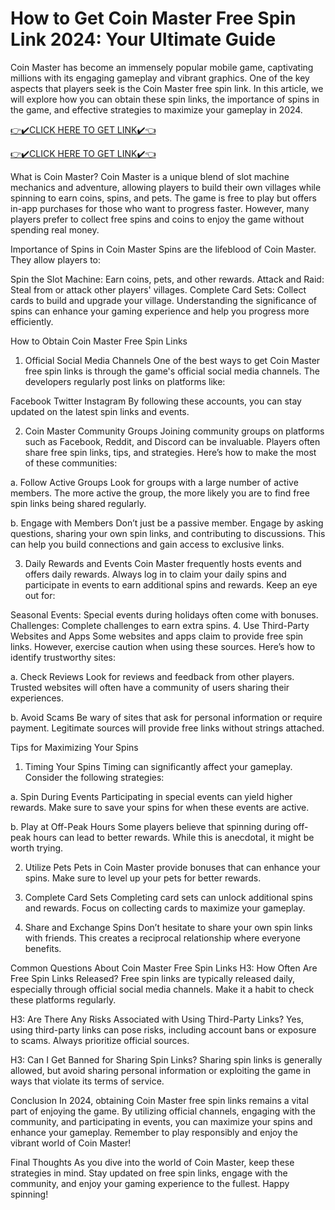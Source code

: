 # How to Get Coin Master Free Spin Link 2024: Your Ultimate Guide
Coin Master has become an immensely popular mobile game, captivating millions with its engaging gameplay and vibrant graphics. One of the key aspects that players seek is the Coin Master free spin link. In this article, we will explore how you can obtain these spin links, the importance of spins in the game, and effective strategies to maximize your gameplay in 2024.

[👉✔️CLICK HERE TO GET LINK✔️👈](https://todaylink.site/Coinspins)

[👉✔️CLICK HERE TO GET LINK✔️👈](https://todaylink.site/Coinspins)

What is Coin Master?
Coin Master is a unique blend of slot machine mechanics and adventure, allowing players to build their own villages while spinning to earn coins, spins, and pets. The game is free to play but offers in-app purchases for those who want to progress faster. However, many players prefer to collect free spins and coins to enjoy the game without spending real money.

Importance of Spins in Coin Master
Spins are the lifeblood of Coin Master. They allow players to:

Spin the Slot Machine: Earn coins, pets, and other rewards.
Attack and Raid: Steal from or attack other players' villages.
Complete Card Sets: Collect cards to build and upgrade your village.
Understanding the significance of spins can enhance your gaming experience and help you progress more efficiently.

How to Obtain Coin Master Free Spin Links
1. Official Social Media Channels
One of the best ways to get Coin Master free spin links is through the game's official social media channels. The developers regularly post links on platforms like:

Facebook
Twitter
Instagram
By following these accounts, you can stay updated on the latest spin links and events.

2. Coin Master Community Groups
Joining community groups on platforms such as Facebook, Reddit, and Discord can be invaluable. Players often share free spin links, tips, and strategies. Here’s how to make the most of these communities:

a. Follow Active Groups
Look for groups with a large number of active members. The more active the group, the more likely you are to find free spin links being shared regularly.

b. Engage with Members
Don’t just be a passive member. Engage by asking questions, sharing your own spin links, and contributing to discussions. This can help you build connections and gain access to exclusive links.

3. Daily Rewards and Events
Coin Master frequently hosts events and offers daily rewards. Always log in to claim your daily spins and participate in events to earn additional spins and rewards. Keep an eye out for:

Seasonal Events: Special events during holidays often come with bonuses.
Challenges: Complete challenges to earn extra spins.
4. Use Third-Party Websites and Apps
Some websites and apps claim to provide free spin links. However, exercise caution when using these sources. Here’s how to identify trustworthy sites:

a. Check Reviews
Look for reviews and feedback from other players. Trusted websites will often have a community of users sharing their experiences.

b. Avoid Scams
Be wary of sites that ask for personal information or require payment. Legitimate sources will provide free links without strings attached.

Tips for Maximizing Your Spins
1. Timing Your Spins
Timing can significantly affect your gameplay. Consider the following strategies:

a. Spin During Events
Participating in special events can yield higher rewards. Make sure to save your spins for when these events are active.

b. Play at Off-Peak Hours
Some players believe that spinning during off-peak hours can lead to better rewards. While this is anecdotal, it might be worth trying.

2. Utilize Pets
Pets in Coin Master provide bonuses that can enhance your spins. Make sure to level up your pets for better rewards.

3. Complete Card Sets
Completing card sets can unlock additional spins and rewards. Focus on collecting cards to maximize your gameplay.

4. Share and Exchange Spins
Don’t hesitate to share your own spin links with friends. This creates a reciprocal relationship where everyone benefits.

Common Questions About Coin Master Free Spin Links
H3: How Often Are Free Spin Links Released?
Free spin links are typically released daily, especially through official social media channels. Make it a habit to check these platforms regularly.

H3: Are There Any Risks Associated with Using Third-Party Links?
Yes, using third-party links can pose risks, including account bans or exposure to scams. Always prioritize official sources.

H3: Can I Get Banned for Sharing Spin Links?
Sharing spin links is generally allowed, but avoid sharing personal information or exploiting the game in ways that violate its terms of service.

Conclusion
In 2024, obtaining Coin Master free spin links remains a vital part of enjoying the game. By utilizing official channels, engaging with the community, and participating in events, you can maximize your spins and enhance your gameplay. Remember to play responsibly and enjoy the vibrant world of Coin Master!

Final Thoughts
As you dive into the world of Coin Master, keep these strategies in mind. Stay updated on free spin links, engage with the community, and enjoy your gaming experience to the fullest. Happy spinning!
